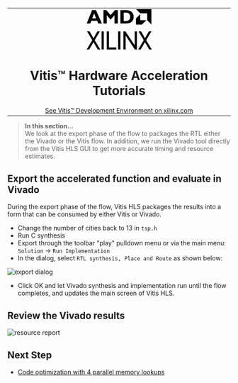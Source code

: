 <!--
/*
 * Copyright 2020-2022 Xilinx, Inc.
 *
 * Licensed under the Apache License, Version 2.0 (the "License");
 * you may not use this file except in compliance with the License.
 * You may obtain a copy of the License at:
 * http://www.apache.org/licenses/LICENSE-2.0
 *
 * Unless required by applicable law or agreed to in writing, software
 * distributed under the License is distributed on an "AS IS" BASIS,
 * WITHOUT WARRANTIES OR CONDITIONS OF ANY KIND, either express or implied.
 * See the License for the specific language governing permissions and
 * limitations under the License.
 */ -->
 
<table class="sphinxhide" width="100%">
 <tr width="100%">
    <td align="center"><img src="https://raw.githubusercontent.com/Xilinx/Image-Collateral/main/xilinx-logo.png" width="30%"/><h1>Vitis™ Hardware Acceleration Tutorials</h1>
    <a href="https://www.xilinx.com/products/design-tools/vitis.html">See Vitis™ Development Environment on xilinx.com</a>
    </td>
 </tr>
</table>


> **In this section...**   
We look at the export phase of the flow to packages the RTL either the Vivado or the Vitis flow.
In addition,  we run the Vivado tool directly from the Vitis HLS GUI to get more accurate timing and resource estimates.


## Export the accelerated function and evaluate in Vivado

During the export phase of the flow, Vitis HLS packages the results into a form that can be consumed by either Vitis or Vivado.  

- Change the number of cities back to 13 in `tsp.h`
- Run C synthesis
- Export through the toolbar "play" pulldown menu or via the main menu: `Solution` -> `Run Implementation`
- In the dialog, select `RTL synthesis, Place and Route` as shown below:  

![export dialog](./images/run_implementation.png)

- Click OK and let Vivado synthesis and implementation run until the flow completes, and updates the main screen of Vitis HLS.
## Review the Vivado results

![resource report](./images/resource1.png)

## Next Step

* [Code optimization with 4 parallel memory lookups](./code_opt.md)
